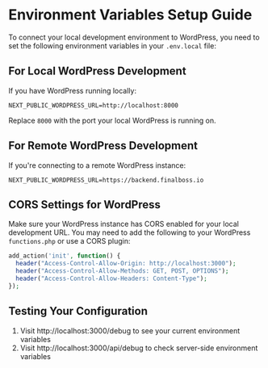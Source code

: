 # Environment Variables Setup Guide

To connect your local development environment to WordPress, you need to set the following environment variables in your `.env.local` file:

## For Local WordPress Development

If you have WordPress running locally:

```
NEXT_PUBLIC_WORDPRESS_URL=http://localhost:8000
```

Replace `8000` with the port your local WordPress is running on.

## For Remote WordPress Development

If you're connecting to a remote WordPress instance:

```
NEXT_PUBLIC_WORDPRESS_URL=https://backend.finalboss.io
```

## CORS Settings for WordPress

Make sure your WordPress instance has CORS enabled for your local development URL. You may need to add the following to your WordPress `functions.php` or use a CORS plugin:

```php
add_action('init', function() {
  header("Access-Control-Allow-Origin: http://localhost:3000");
  header("Access-Control-Allow-Methods: GET, POST, OPTIONS");
  header("Access-Control-Allow-Headers: Content-Type");
});
```

## Testing Your Configuration

1. Visit http://localhost:3000/debug to see your current environment variables
2. Visit http://localhost:3000/api/debug to check server-side environment variables 